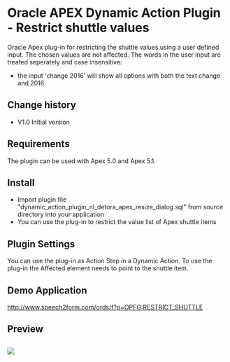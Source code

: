 # Oracle APEX Dynamic Action Plugin -  Restrict shuttle values
Oracle Apex plug-in for restricting the shuttle values using a user defined input.
The chosen values are not affected. The words in the user input are treated seperately
and case insensitive:
- the input 'change 2016' will show all options with both the text change and 2016.

## Change history
- V1.0    Initial version

## Requirements
The plugin can be used with Apex 5.0 and Apex 5.1.

## Install
- Import plugin file "dynamic_action_plugin_nl_detora_apex_resize_dialog.sql" from source directory into your application
- You can use the plug-in to restrict the value list of Apex shuttle items

## Plugin Settings
You can use the plug-in as Action Step in a Dynamic Action.
To use the plug-in the Affected element needs to point to the shuttle item.

## Demo Application
http://www.speech2form.com/ords/f?p=OPFG:RESTRICT_SHUTTLE

## Preview
![](https://raw.githubusercontent.com/dickdral/apex-copy_to_clipboard/master/restrict_shuttle_values_example.gif?raw=true)
---

